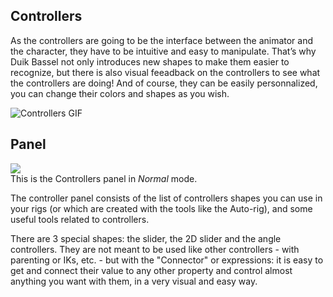 ## Controllers

As the controllers are going to be the interface between the animator and the character, they have to be intuitive and easy to manipulate. That’s why Duik Bassel not only introduces new shapes to make them easier to recognize, but there is also visual feeadback on the controllers to see what the controllers are doing! And of course, they can be easily personnalized, you can change their colors and shapes as you wish.

![Controllers GIF](https://rainboxprod.coop/rainbox/wp-content/uploads/controllers.gif)

## Panel

![](https://raw.githubusercontent.com/Rainbox-dev/DuAEF_Duik/master/docs/media/wiki/screenshots/panels/controllers_normal.PNG)  
This is the Controllers panel in *Normal* mode.

The controller panel consists of the list of controllers shapes you can use in your rigs (or which are created with the tools like the Auto-rig), and some useful tools related to controllers.

There are 3 special shapes: the slider, the 2D slider and the angle controllers. They are not meant to be used like other controllers - with parenting or IKs, etc. - but with the "Connector" or expressions: it is easy to get and connect their value to any other property and control almost anything you want with them, in a very visual and easy way.
